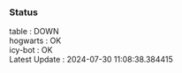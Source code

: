 ### Status


table : DOWN  
hogwarts : OK  
icy-bot : OK  
Latest Update : 2024-07-30 11:08:38.384415
